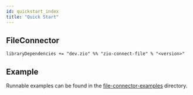 ```yaml
---
id: quickstart_index
title: "Quick Start"
---
```


FileConnector
--------------

```
libraryDependencies += "dev.zio" %% "zio-connect-file" % "<version>"
```

Example
-------

Runnable examples can be found in the [file-connector-examples](../../examples/file-connector-examples) directory.
